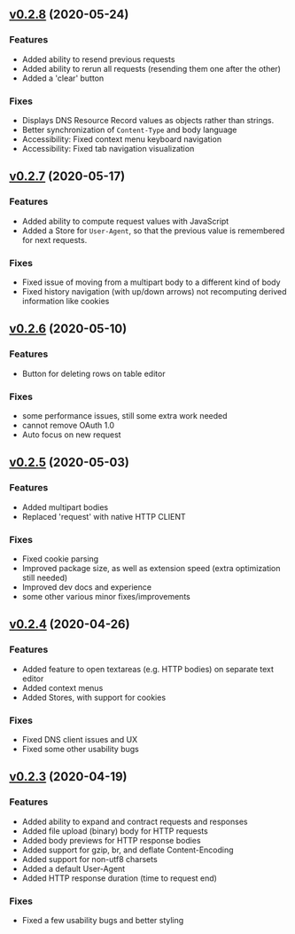 <a name="v0.2.8"></a>
## [v0.2.8](https://github.com/jcoc611/vsconnect/compare/v0.2.7...v0.2.8) (2020-05-24)

### Features
 - Added ability to resend previous requests
 - Added ability to rerun all requests (resending them one after the other)
 - Added a 'clear' button

### Fixes
 - Displays DNS Resource Record values as objects rather than strings.
 - Better synchronization of `Content-Type` and body language
 - Accessibility: Fixed context menu keyboard navigation
 - Accessibility: Fixed tab navigation visualization

<a name="v0.2.7"></a>
## [v0.2.7](https://github.com/jcoc611/vsconnect/compare/v0.2.6...v0.2.7) (2020-05-17)

### Features
 - Added ability to compute request values with JavaScript
 - Added a Store for `User-Agent`, so that the previous value is remembered for next requests.

### Fixes
 - Fixed issue of moving from a multipart body to a different kind of body
 - Fixed history navigation (with up/down arrows) not recomputing derived information like cookies


<a name="v0.2.6"></a>
## [v0.2.6](https://github.com/jcoc611/vsconnect/compare/v0.2.5...v0.2.6) (2020-05-10)

### Features
 - Button for deleting rows on table editor

### Fixes
 - some performance issues, still some extra work needed
 - cannot remove OAuth 1.0
 - Auto focus on new request


<a name="v0.2.5"></a>
## [v0.2.5](https://github.com/jcoc611/vsconnect/compare/v0.2.4...v0.2.5) (2020-05-03)

### Features
 - Added multipart bodies
 - Replaced 'request' with native HTTP CLIENT

### Fixes
 - Fixed cookie parsing
 - Improved package size, as well as extension speed (extra optimization still needed)
 - Improved dev docs and experience
 - some other various minor fixes/improvements


<a name="v0.2.4"></a>
## [v0.2.4](https://github.com/jcoc611/vsconnect/compare/v0.2.3...v0.2.4) (2020-04-26)

### Features
 - Added feature to open textareas (e.g. HTTP bodies) on separate text editor
 - Added context menus
 - Added Stores, with support for cookies

### Fixes
 - Fixed DNS client issues and UX
 - Fixed some other usability bugs


<a name="v0.2.3"></a>
## [v0.2.3](https://github.com/jcoc611/vsconnect/compare/v0.2.2...v0.2.3) (2020-04-19)

### Features
 - Added ability to expand and contract requests and responses
 - Added file upload (binary) body for HTTP requests
 - Added body previews for HTTP response bodies
 - Added support for gzip, br, and deflate Content-Encoding
 - Added support for non-utf8 charsets
 - Added a default User-Agent
 - Added HTTP response duration (time to request end)

### Fixes
 - Fixed a few usability bugs and better styling
